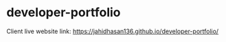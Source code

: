 # developer-portfolio

Client live website link: https://jahidhasan136.github.io/developer-portfolio/
